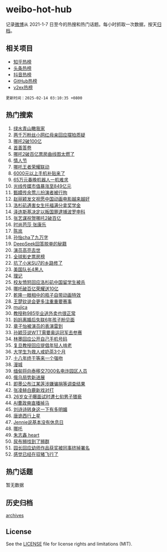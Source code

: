 # weibo-hot-hub

记录[微博](https://www.weibo.com)从 2021-1-7 日至今的热搜和热门话题。每小时抓取一次数据，按天[归档](archives)。

## 相关项目

- [知乎热榜](https://github.com/lonnyzhang423/zhihu-hot-hub)
- [头条热榜](https://github.com/lonnyzhang423/toutiao-hot-hub)
- [抖音热榜](https://github.com/lonnyzhang423/douyin-hot-hub)
- [GitHub热榜](https://github.com/lonnyzhang423/github-hot-hub)
- [v2ex热榜](https://github.com/lonnyzhang423/v2ex-hot-hub)


`更新时间：2025-02-14 03:10:35 +0800`

## 热门搜索

1. [绿水青山瞰我家](https://m.weibo.cn/search?containerid=100103type%3D1%26t%3D10%26q%3D%23%E7%BB%BF%E6%B0%B4%E9%9D%92%E5%B1%B1%E7%9E%B0%E6%88%91%E5%AE%B6%23&stream_entry_id=51&isnewpage=1&extparam=seat%3D1%26cate%3D10103%26q%3D%2523%25E7%25BB%25BF%25E6%25B0%25B4%25E9%259D%2592%25E5%25B1%25B1%25E7%259E%25B0%25E6%2588%2591%25E5%25AE%25B6%2523%26stream_entry_id%3D51%26filter_type%3Drealtimehot%26dgr%3D0%26c_type%3D51%26pos%3D0%26display_time%3D1739473834%26pre_seqid%3D17394738343880213562167)
1. [两千万粉丝小网红母亲回应摆拍质疑](https://m.weibo.cn/search?containerid=100103type%3D1%26t%3D10%26q%3D%23%E4%B8%A4%E5%8D%83%E4%B8%87%E7%B2%89%E4%B8%9D%E5%B0%8F%E7%BD%91%E7%BA%A2%E6%AF%8D%E4%BA%B2%E5%9B%9E%E5%BA%94%E6%91%86%E6%8B%8D%E8%B4%A8%E7%96%91%23&stream_entry_id=31&isnewpage=1&extparam=seat%3D1%26filter_type%3Drealtimehot%26band_rank%3D1%26c_type%3D31%26flag%3D2%26cate%3D5001%26q%3D%2523%25E4%25B8%25A4%25E5%258D%2583%25E4%25B8%2587%25E7%25B2%2589%25E4%25B8%259D%25E5%25B0%258F%25E7%25BD%2591%25E7%25BA%25A2%25E6%25AF%258D%25E4%25BA%25B2%25E5%259B%259E%25E5%25BA%2594%25E6%2591%2586%25E6%258B%258D%25E8%25B4%25A8%25E7%2596%2591%2523%26dgr%3D0%26stream_entry_id%3D31%26pos%3D0%26realpos%3D1%26lcate%3D5001%26display_time%3D1739473834%26pre_seqid%3D17394738343880213562167)
1. [哪吒2破100亿](https://m.weibo.cn/search?containerid=100103type%3D1%26t%3D10%26q%3D%23%E5%93%AA%E5%90%922%E7%A0%B4100%E4%BA%BF%23&stream_entry_id=31&isnewpage=1&extparam=seat%3D1%26filter_type%3Drealtimehot%26band_rank%3D2%26c_type%3D31%26flag%3D16%26cate%3D5001%26q%3D%2523%25E5%2593%25AA%25E5%2590%25922%25E7%25A0%25B4100%25E4%25BA%25BF%2523%26dgr%3D0%26stream_entry_id%3D31%26pos%3D1%26realpos%3D2%26lcate%3D5001%26display_time%3D1739473834%26pre_seqid%3D17394738343880213562167)
1. [首善答卷](https://m.weibo.cn/search?containerid=100103type%3D1%26t%3D10%26q%3D%23%E9%A6%96%E5%96%84%E7%AD%94%E5%8D%B7%23&stream_entry_id=31&isnewpage=1&extparam=seat%3D1%26filter_type%3Drealtimehot%26band_rank%3D3%26c_type%3D31%26flag%3D0%26cate%3D5001%26q%3D%2523%25E9%25A6%2596%25E5%2596%2584%25E7%25AD%2594%25E5%258D%25B7%2523%26dgr%3D0%26stream_entry_id%3D31%26pos%3D2%26realpos%3D3%26lcate%3D5001%26display_time%3D1739473834%26pre_seqid%3D17394738343880213562167)
1. [哪吒2破百亿票房曲线图太燃了](https://m.weibo.cn/search?containerid=100103type%3D1%26t%3D10%26q%3D%23%E5%93%AA%E5%90%922%E7%A0%B4%E7%99%BE%E4%BA%BF%E7%A5%A8%E6%88%BF%E6%9B%B2%E7%BA%BF%E5%9B%BE%E5%A4%AA%E7%87%83%E4%BA%86%23&stream_entry_id=31&isnewpage=1&extparam=seat%3D1%26filter_type%3Drealtimehot%26band_rank%3D4%26c_type%3D31%26flag%3D2%26cate%3D5001%26q%3D%2523%25E5%2593%25AA%25E5%2590%25922%25E7%25A0%25B4%25E7%2599%25BE%25E4%25BA%25BF%25E7%25A5%25A8%25E6%2588%25BF%25E6%259B%25B2%25E7%25BA%25BF%25E5%259B%25BE%25E5%25A4%25AA%25E7%2587%2583%25E4%25BA%2586%2523%26dgr%3D0%26stream_entry_id%3D31%26pos%3D3%26realpos%3D4%26lcate%3D5001%26display_time%3D1739473834%26pre_seqid%3D17394738343880213562167)
1. [情人节](https://m.weibo.cn/search?containerid=100103type%3D1%26t%3D10%26q%3D%23%E6%83%85%E4%BA%BA%E8%8A%82%23&stream_entry_id=31&isnewpage=1&extparam=seat%3D1%26filter_type%3Drealtimehot%26band_rank%3D5%26c_type%3D31%26flag%3D16%26cate%3D5001%26q%3D%2523%25E6%2583%2585%25E4%25BA%25BA%25E8%258A%2582%2523%26dgr%3D0%26stream_entry_id%3D31%26pos%3D4%26realpos%3D5%26lcate%3D5001%26display_time%3D1739473834%26pre_seqid%3D17394738343880213562167)
1. [哪吒王者荣耀联动](https://m.weibo.cn/search?containerid=100103type%3D1%26t%3D10%26q%3D%23%E5%93%AA%E5%90%92%E7%8E%8B%E8%80%85%E8%8D%A3%E8%80%80%E8%81%94%E5%8A%A8%23&stream_entry_id=31&isnewpage=1&extparam=seat%3D1%26filter_type%3Drealtimehot%26band_rank%3D6%26c_type%3D31%26flag%3D1%26cate%3D5001%26q%3D%2523%25E5%2593%25AA%25E5%2590%2592%25E7%258E%258B%25E8%2580%2585%25E8%258D%25A3%25E8%2580%2580%25E8%2581%2594%25E5%258A%25A8%2523%26dgr%3D0%26stream_entry_id%3D31%26pos%3D5%26realpos%3D6%26lcate%3D5001%26display_time%3D1739473834%26pre_seqid%3D17394738343880213562167)
1. [6000元以上手机补贴来了](https://m.weibo.cn/search?containerid=100103type%3D1%26t%3D10%26q%3D%236000%E5%85%83%E4%BB%A5%E4%B8%8A%E6%89%8B%E6%9C%BA%E8%A1%A5%E8%B4%B4%E6%9D%A5%E4%BA%86%23&stream_entry_id=31&isnewpage=1&extparam=seat%3D1%26filter_type%3Drealtimehot%26band_rank%3D7%26c_type%3D31%26adid%3D275981%26topic_ad%3D1%26cate%3D5001%26dgr%3D0%26is_ad_pos%3D1%26stream_entry_id%3D31%26pos%3D6%26q%3D%25236000%25E5%2585%2583%25E4%25BB%25A5%25E4%25B8%258A%25E6%2589%258B%25E6%259C%25BA%25E8%25A1%25A5%25E8%25B4%25B4%25E6%259D%25A5%25E4%25BA%2586%2523%26lcate%3D5001%26display_time%3D1739473834%26pre_seqid%3D17394738343880213562167)
1. [65万元春晚机器人一机难求](https://m.weibo.cn/search?containerid=100103type%3D1%26t%3D10%26q%3D%2365%E4%B8%87%E5%85%83%E6%98%A5%E6%99%9A%E6%9C%BA%E5%99%A8%E4%BA%BA%E4%B8%80%E6%9C%BA%E9%9A%BE%E6%B1%82%23&stream_entry_id=31&isnewpage=1&extparam=seat%3D1%26filter_type%3Drealtimehot%26band_rank%3D7%26c_type%3D31%26flag%3D1%26cate%3D5001%26q%3D%252365%25E4%25B8%2587%25E5%2585%2583%25E6%2598%25A5%25E6%2599%259A%25E6%259C%25BA%25E5%2599%25A8%25E4%25BA%25BA%25E4%25B8%2580%25E6%259C%25BA%25E9%259A%25BE%25E6%25B1%2582%2523%26dgr%3D0%26stream_entry_id%3D31%26pos%3D7%26realpos%3D7%26lcate%3D5001%26display_time%3D1739473834%26pre_seqid%3D17394738343880213562167)
1. [光线传媒市值暴涨至849亿元](https://m.weibo.cn/search?containerid=100103type%3D1%26t%3D10%26q%3D%23%E5%85%89%E7%BA%BF%E4%BC%A0%E5%AA%92%E5%B8%82%E5%80%BC%E6%9A%B4%E6%B6%A8%E8%87%B3849%E4%BA%BF%E5%85%83%23&stream_entry_id=31&isnewpage=1&extparam=seat%3D1%26filter_type%3Drealtimehot%26band_rank%3D8%26c_type%3D31%26flag%3D0%26cate%3D5001%26q%3D%2523%25E5%2585%2589%25E7%25BA%25BF%25E4%25BC%25A0%25E5%25AA%2592%25E5%25B8%2582%25E5%2580%25BC%25E6%259A%25B4%25E6%25B6%25A8%25E8%2587%25B3849%25E4%25BA%25BF%25E5%2585%2583%2523%26dgr%3D0%26stream_entry_id%3D31%26pos%3D8%26realpos%3D8%26lcate%3D5001%26display_time%3D1739473834%26pre_seqid%3D17394738343880213562167)
1. [甄嬛传余莺儿扮演者被行拘](https://m.weibo.cn/search?containerid=100103type%3D1%26t%3D10%26q%3D%23%E7%94%84%E5%AC%9B%E4%BC%A0%E4%BD%99%E8%8E%BA%E5%84%BF%E6%89%AE%E6%BC%94%E8%80%85%E8%A2%AB%E8%A1%8C%E6%8B%98%23&stream_entry_id=31&isnewpage=1&extparam=seat%3D1%26filter_type%3Drealtimehot%26band_rank%3D9%26c_type%3D31%26flag%3D0%26cate%3D5001%26q%3D%2523%25E7%2594%2584%25E5%25AC%259B%25E4%25BC%25A0%25E4%25BD%2599%25E8%258E%25BA%25E5%2584%25BF%25E6%2589%25AE%25E6%25BC%2594%25E8%2580%2585%25E8%25A2%25AB%25E8%25A1%258C%25E6%258B%2598%2523%26dgr%3D0%26stream_entry_id%3D31%26pos%3D9%26realpos%3D9%26lcate%3D5001%26display_time%3D1739473834%26pre_seqid%3D17394738343880213562167)
1. [赵丽颖发文祝愿中国动画电影越来越好](https://m.weibo.cn/search?containerid=100103type%3D1%26t%3D10%26q%3D%23%E8%B5%B5%E4%B8%BD%E9%A2%96%E5%8F%91%E6%96%87%E7%A5%9D%E6%84%BF%E4%B8%AD%E5%9B%BD%E5%8A%A8%E7%94%BB%E7%94%B5%E5%BD%B1%E8%B6%8A%E6%9D%A5%E8%B6%8A%E5%A5%BD%23&stream_entry_id=31&isnewpage=1&extparam=seat%3D1%26filter_type%3Drealtimehot%26band_rank%3D10%26c_type%3D31%26flag%3D0%26cate%3D5001%26q%3D%2523%25E8%25B5%25B5%25E4%25B8%25BD%25E9%25A2%2596%25E5%258F%2591%25E6%2596%2587%25E7%25A5%259D%25E6%2584%25BF%25E4%25B8%25AD%25E5%259B%25BD%25E5%258A%25A8%25E7%2594%25BB%25E7%2594%25B5%25E5%25BD%25B1%25E8%25B6%258A%25E6%259D%25A5%25E8%25B6%258A%25E5%25A5%25BD%2523%26dgr%3D0%26stream_entry_id%3D31%26pos%3D10%26realpos%3D10%26lcate%3D5001%26display_time%3D1739473834%26pre_seqid%3D17394738343880213562167)
1. [洛杉矶遇害女生托福满分拿奖学金](https://m.weibo.cn/search?containerid=100103type%3D1%26t%3D10%26q%3D%23%E6%B4%9B%E6%9D%89%E7%9F%B6%E9%81%87%E5%AE%B3%E5%A5%B3%E7%94%9F%E6%89%98%E7%A6%8F%E6%BB%A1%E5%88%86%E6%8B%BF%E5%A5%96%E5%AD%A6%E9%87%91%23&stream_entry_id=31&isnewpage=1&extparam=seat%3D1%26filter_type%3Drealtimehot%26band_rank%3D11%26c_type%3D31%26flag%3D0%26cate%3D5001%26q%3D%2523%25E6%25B4%259B%25E6%259D%2589%25E7%259F%25B6%25E9%2581%2587%25E5%25AE%25B3%25E5%25A5%25B3%25E7%2594%259F%25E6%2589%2598%25E7%25A6%258F%25E6%25BB%25A1%25E5%2588%2586%25E6%258B%25BF%25E5%25A5%2596%25E5%25AD%25A6%25E9%2587%2591%2523%26dgr%3D0%26stream_entry_id%3D31%26pos%3D11%26realpos%3D11%26lcate%3D5001%26display_time%3D1739473834%26pre_seqid%3D17394738343880213562167)
1. [泽连斯基决定以叛国罪逮捕波罗申科](https://m.weibo.cn/search?containerid=100103type%3D1%26t%3D10%26q%3D%23%E6%B3%BD%E8%BF%9E%E6%96%AF%E5%9F%BA%E5%86%B3%E5%AE%9A%E4%BB%A5%E5%8F%9B%E5%9B%BD%E7%BD%AA%E9%80%AE%E6%8D%95%E6%B3%A2%E7%BD%97%E7%94%B3%E7%A7%91%23&stream_entry_id=31&isnewpage=1&extparam=seat%3D1%26filter_type%3Drealtimehot%26band_rank%3D12%26c_type%3D31%26flag%3D0%26cate%3D5001%26q%3D%2523%25E6%25B3%25BD%25E8%25BF%259E%25E6%2596%25AF%25E5%259F%25BA%25E5%2586%25B3%25E5%25AE%259A%25E4%25BB%25A5%25E5%258F%259B%25E5%259B%25BD%25E7%25BD%25AA%25E9%2580%25AE%25E6%258D%2595%25E6%25B3%25A2%25E7%25BD%2597%25E7%2594%25B3%25E7%25A7%2591%2523%26dgr%3D0%26stream_entry_id%3D31%26pos%3D12%26realpos%3D12%26lcate%3D5001%26display_time%3D1739473834%26pre_seqid%3D17394738343880213562167)
1. [张艺谋祝贺哪吒2破百亿](https://m.weibo.cn/search?containerid=100103type%3D1%26t%3D10%26q%3D%23%E5%BC%A0%E8%89%BA%E8%B0%8B%E7%A5%9D%E8%B4%BA%E5%93%AA%E5%90%922%E7%A0%B4%E7%99%BE%E4%BA%BF%23&stream_entry_id=31&isnewpage=1&extparam=seat%3D1%26filter_type%3Drealtimehot%26band_rank%3D13%26c_type%3D31%26flag%3D0%26cate%3D5001%26q%3D%2523%25E5%25BC%25A0%25E8%2589%25BA%25E8%25B0%258B%25E7%25A5%259D%25E8%25B4%25BA%25E5%2593%25AA%25E5%2590%25922%25E7%25A0%25B4%25E7%2599%25BE%25E4%25BA%25BF%2523%26dgr%3D0%26stream_entry_id%3D31%26pos%3D13%26realpos%3D13%26lcate%3D5001%26display_time%3D1739473834%26pre_seqid%3D17394738343880213562167)
1. [时尚芭莎 张康乐](https://m.weibo.cn/search?containerid=100103type%3D1%26t%3D10%26q%3D%E6%97%B6%E5%B0%9A%E8%8A%AD%E8%8E%8E+%E5%BC%A0%E5%BA%B7%E4%B9%90&stream_entry_id=31&isnewpage=1&extparam=seat%3D1%26filter_type%3Drealtimehot%26band_rank%3D14%26c_type%3D31%26flag%3D0%26cate%3D5001%26q%3D%25E6%2597%25B6%25E5%25B0%259A%25E8%258A%25AD%25E8%258E%258E%2520%25E5%25BC%25A0%25E5%25BA%25B7%25E4%25B9%2590%26dgr%3D0%26stream_entry_id%3D31%26pos%3D14%26realpos%3D14%26lcate%3D5001%26display_time%3D1739473834%26pre_seqid%3D17394738343880213562167)
1. [陈岚](https://m.weibo.cn/search?containerid=100103type%3D1%26t%3D10%26q%3D%E9%99%88%E5%B2%9A&stream_entry_id=31&isnewpage=1&extparam=seat%3D1%26filter_type%3Drealtimehot%26band_rank%3D15%26c_type%3D31%26flag%3D0%26cate%3D5001%26q%3D%25E9%2599%2588%25E5%25B2%259A%26dgr%3D0%26stream_entry_id%3D31%26pos%3D15%26realpos%3D15%26lcate%3D5001%26display_time%3D1739473834%26pre_seqid%3D17394738343880213562167)
1. [孙怡cha了九万字](https://m.weibo.cn/search?containerid=100103type%3D1%26t%3D10%26q%3D%E5%AD%99%E6%80%A1cha%E4%BA%86%E4%B9%9D%E4%B8%87%E5%AD%97&stream_entry_id=31&isnewpage=1&extparam=seat%3D1%26filter_type%3Drealtimehot%26band_rank%3D16%26c_type%3D31%26flag%3D2%26cate%3D5001%26q%3D%25E5%25AD%2599%25E6%2580%25A1cha%25E4%25BA%2586%25E4%25B9%259D%25E4%25B8%2587%25E5%25AD%2597%26dgr%3D0%26stream_entry_id%3D31%26pos%3D16%26realpos%3D16%26lcate%3D5001%26display_time%3D1739473834%26pre_seqid%3D17394738343880213562167)
1. [DeepSeek回答脱单的秘籍](https://m.weibo.cn/search?containerid=100103type%3D1%26t%3D10%26q%3D%23DeepSeek%E5%9B%9E%E7%AD%94%E8%84%B1%E5%8D%95%E7%9A%84%E7%A7%98%E7%B1%8D%23&stream_entry_id=31&isnewpage=1&extparam=seat%3D1%26filter_type%3Drealtimehot%26band_rank%3D17%26c_type%3D31%26flag%3D0%26cate%3D5001%26q%3D%2523DeepSeek%25E5%259B%259E%25E7%25AD%2594%25E8%2584%25B1%25E5%258D%2595%25E7%259A%2584%25E7%25A7%2598%25E7%25B1%258D%2523%26dgr%3D0%26stream_entry_id%3D31%26pos%3D17%26realpos%3D17%26lcate%3D5001%26display_time%3D1739473834%26pre_seqid%3D17394738343880213562167)
1. [演员高亮去世](https://m.weibo.cn/search?containerid=100103type%3D1%26t%3D10%26q%3D%23%E6%BC%94%E5%91%98%E9%AB%98%E4%BA%AE%E5%8E%BB%E4%B8%96%23&stream_entry_id=31&isnewpage=1&extparam=seat%3D1%26filter_type%3Drealtimehot%26band_rank%3D18%26c_type%3D31%26flag%3D0%26cate%3D5001%26q%3D%2523%25E6%25BC%2594%25E5%2591%2598%25E9%25AB%2598%25E4%25BA%25AE%25E5%258E%25BB%25E4%25B8%2596%2523%26dgr%3D0%26stream_entry_id%3D31%26pos%3D18%26realpos%3D18%26lcate%3D5001%26display_time%3D1739473834%26pre_seqid%3D17394738343880213562167)
1. [全球影史票房榜](https://m.weibo.cn/search?containerid=100103type%3D1%26t%3D10%26q%3D%E5%85%A8%E7%90%83%E5%BD%B1%E5%8F%B2%E7%A5%A8%E6%88%BF%E6%A6%9C&stream_entry_id=31&isnewpage=1&extparam=seat%3D1%26filter_type%3Drealtimehot%26band_rank%3D19%26c_type%3D31%26flag%3D0%26cate%3D5001%26q%3D%25E5%2585%25A8%25E7%2590%2583%25E5%25BD%25B1%25E5%258F%25B2%25E7%25A5%25A8%25E6%2588%25BF%25E6%25A6%259C%26dgr%3D0%26stream_entry_id%3D31%26pos%3D19%26realpos%3D19%26lcate%3D5001%26display_time%3D1739473834%26pre_seqid%3D17394738343880213562167)
1. [坑了小米SU7的乡路修了](https://m.weibo.cn/search?containerid=100103type%3D1%26t%3D10%26q%3D%23%E5%9D%91%E4%BA%86%E5%B0%8F%E7%B1%B3SU7%E7%9A%84%E4%B9%A1%E8%B7%AF%E4%BF%AE%E4%BA%86%23&stream_entry_id=31&isnewpage=1&extparam=seat%3D1%26filter_type%3Drealtimehot%26band_rank%3D20%26c_type%3D31%26flag%3D0%26cate%3D5001%26q%3D%2523%25E5%259D%2591%25E4%25BA%2586%25E5%25B0%258F%25E7%25B1%25B3SU7%25E7%259A%2584%25E4%25B9%25A1%25E8%25B7%25AF%25E4%25BF%25AE%25E4%25BA%2586%2523%26dgr%3D0%26stream_entry_id%3D31%26pos%3D20%26realpos%3D20%26lcate%3D5001%26display_time%3D1739473834%26pre_seqid%3D17394738343880213562167)
1. [美国队长4黑人](https://m.weibo.cn/search?containerid=100103type%3D1%26t%3D10%26q%3D%E7%BE%8E%E5%9B%BD%E9%98%9F%E9%95%BF4%E9%BB%91%E4%BA%BA&stream_entry_id=31&isnewpage=1&extparam=seat%3D1%26filter_type%3Drealtimehot%26band_rank%3D21%26c_type%3D31%26flag%3D0%26cate%3D5001%26q%3D%25E7%25BE%258E%25E5%259B%25BD%25E9%2598%259F%25E9%2595%25BF4%25E9%25BB%2591%25E4%25BA%25BA%26dgr%3D0%26stream_entry_id%3D31%26pos%3D21%26realpos%3D21%26lcate%3D5001%26display_time%3D1739473834%26pre_seqid%3D17394738343880213562167)
1. [理记](https://m.weibo.cn/search?containerid=100103type%3D1%26t%3D10%26q%3D%E7%90%86%E8%AE%B0&stream_entry_id=31&isnewpage=1&extparam=seat%3D1%26filter_type%3Drealtimehot%26band_rank%3D22%26c_type%3D31%26flag%3D0%26cate%3D5001%26q%3D%25E7%2590%2586%25E8%25AE%25B0%26dgr%3D0%26stream_entry_id%3D31%26pos%3D22%26realpos%3D22%26lcate%3D5001%26display_time%3D1739473834%26pre_seqid%3D17394738343880213562167)
1. [校友愤怒回应洛杉矶中国留学生被杀](https://m.weibo.cn/search?containerid=100103type%3D1%26t%3D10%26q%3D%23%E6%A0%A1%E5%8F%8B%E6%84%A4%E6%80%92%E5%9B%9E%E5%BA%94%E6%B4%9B%E6%9D%89%E7%9F%B6%E4%B8%AD%E5%9B%BD%E7%95%99%E5%AD%A6%E7%94%9F%E8%A2%AB%E6%9D%80%23&stream_entry_id=31&isnewpage=1&extparam=seat%3D1%26filter_type%3Drealtimehot%26band_rank%3D23%26c_type%3D31%26flag%3D0%26cate%3D5001%26q%3D%2523%25E6%25A0%25A1%25E5%258F%258B%25E6%2584%25A4%25E6%2580%2592%25E5%259B%259E%25E5%25BA%2594%25E6%25B4%259B%25E6%259D%2589%25E7%259F%25B6%25E4%25B8%25AD%25E5%259B%25BD%25E7%2595%2599%25E5%25AD%25A6%25E7%2594%259F%25E8%25A2%25AB%25E6%259D%2580%2523%26dgr%3D0%26stream_entry_id%3D31%26pos%3D23%26realpos%3D23%26lcate%3D5001%26display_time%3D1739473834%26pre_seqid%3D17394738343880213562167)
1. [哪吒破百亿荣耀送10亿](https://m.weibo.cn/search?containerid=100103type%3D1%26t%3D10%26q%3D%23%E5%93%AA%E5%90%92%E7%A0%B4%E7%99%BE%E4%BA%BF%E8%8D%A3%E8%80%80%E9%80%8110%E4%BA%BF%23&stream_entry_id=31&isnewpage=1&extparam=seat%3D1%26filter_type%3Drealtimehot%26band_rank%3D24%26c_type%3D31%26flag%3D0%26cate%3D5001%26q%3D%2523%25E5%2593%25AA%25E5%2590%2592%25E7%25A0%25B4%25E7%2599%25BE%25E4%25BA%25BF%25E8%258D%25A3%25E8%2580%2580%25E9%2580%258110%25E4%25BA%25BF%2523%26dgr%3D0%26stream_entry_id%3D31%26pos%3D24%26realpos%3D24%26lcate%3D5001%26display_time%3D1739473834%26pre_seqid%3D17394738343880213562167)
1. [乾隆一眼相中的瓶子自带动画特效](https://m.weibo.cn/search?containerid=100103type%3D1%26t%3D10%26q%3D%23%E4%B9%BE%E9%9A%86%E4%B8%80%E7%9C%BC%E7%9B%B8%E4%B8%AD%E7%9A%84%E7%93%B6%E5%AD%90%E8%87%AA%E5%B8%A6%E5%8A%A8%E7%94%BB%E7%89%B9%E6%95%88%23&stream_entry_id=31&isnewpage=1&extparam=seat%3D1%26filter_type%3Drealtimehot%26band_rank%3D25%26c_type%3D31%26flag%3D0%26cate%3D5001%26q%3D%2523%25E4%25B9%25BE%25E9%259A%2586%25E4%25B8%2580%25E7%259C%25BC%25E7%259B%25B8%25E4%25B8%25AD%25E7%259A%2584%25E7%2593%25B6%25E5%25AD%2590%25E8%2587%25AA%25E5%25B8%25A6%25E5%258A%25A8%25E7%2594%25BB%25E7%2589%25B9%25E6%2595%2588%2523%26dgr%3D0%26stream_entry_id%3D31%26pos%3D25%26realpos%3D25%26lcate%3D5001%26display_time%3D1739473834%26pre_seqid%3D17394738343880213562167)
1. [王楚钦说会更多注重重要赛事](https://m.weibo.cn/search?containerid=100103type%3D1%26t%3D10%26q%3D%23%E7%8E%8B%E6%A5%9A%E9%92%A6%E8%AF%B4%E4%BC%9A%E6%9B%B4%E5%A4%9A%E6%B3%A8%E9%87%8D%E9%87%8D%E8%A6%81%E8%B5%9B%E4%BA%8B%23&stream_entry_id=31&isnewpage=1&extparam=seat%3D1%26filter_type%3Drealtimehot%26band_rank%3D26%26c_type%3D31%26flag%3D1%26cate%3D5001%26q%3D%2523%25E7%258E%258B%25E6%25A5%259A%25E9%2592%25A6%25E8%25AF%25B4%25E4%25BC%259A%25E6%259B%25B4%25E5%25A4%259A%25E6%25B3%25A8%25E9%2587%258D%25E9%2587%258D%25E8%25A6%2581%25E8%25B5%259B%25E4%25BA%258B%2523%26dgr%3D0%26stream_entry_id%3D31%26pos%3D26%26realpos%3D26%26lcate%3D5001%26display_time%3D1739473834%26pre_seqid%3D17394738343880213562167)
1. [mujica](https://m.weibo.cn/search?containerid=100103type%3D1%26t%3D10%26q%3Dmujica&stream_entry_id=31&isnewpage=1&extparam=seat%3D1%26filter_type%3Drealtimehot%26band_rank%3D27%26c_type%3D31%26flag%3D0%26cate%3D5001%26q%3Dmujica%26dgr%3D0%26stream_entry_id%3D31%26pos%3D27%26realpos%3D27%26lcate%3D5001%26display_time%3D1739473834%26pre_seqid%3D17394738343880213562167)
1. [教授称985毕业送外卖也很正常](https://m.weibo.cn/search?containerid=100103type%3D1%26t%3D10%26q%3D%23%E6%95%99%E6%8E%88%E7%A7%B0985%E6%AF%95%E4%B8%9A%E9%80%81%E5%A4%96%E5%8D%96%E4%B9%9F%E5%BE%88%E6%AD%A3%E5%B8%B8%23&stream_entry_id=31&isnewpage=1&extparam=seat%3D1%26filter_type%3Drealtimehot%26band_rank%3D28%26c_type%3D31%26flag%3D0%26cate%3D5001%26q%3D%2523%25E6%2595%2599%25E6%258E%2588%25E7%25A7%25B0985%25E6%25AF%2595%25E4%25B8%259A%25E9%2580%2581%25E5%25A4%2596%25E5%258D%2596%25E4%25B9%259F%25E5%25BE%2588%25E6%25AD%25A3%25E5%25B8%25B8%2523%26dgr%3D0%26stream_entry_id%3D31%26pos%3D28%26realpos%3D28%26lcate%3D5001%26display_time%3D1739473834%26pre_seqid%3D17394738343880213562167)
1. [妈妈离婚后失联6年孩子盼见面](https://m.weibo.cn/search?containerid=100103type%3D1%26t%3D10%26q%3D%23%E5%A6%88%E5%A6%88%E7%A6%BB%E5%A9%9A%E5%90%8E%E5%A4%B1%E8%81%946%E5%B9%B4%E5%AD%A9%E5%AD%90%E7%9B%BC%E8%A7%81%E9%9D%A2%23&stream_entry_id=31&isnewpage=1&extparam=seat%3D1%26filter_type%3Drealtimehot%26band_rank%3D29%26c_type%3D31%26flag%3D0%26cate%3D5001%26q%3D%2523%25E5%25A6%2588%25E5%25A6%2588%25E7%25A6%25BB%25E5%25A9%259A%25E5%2590%258E%25E5%25A4%25B1%25E8%2581%25946%25E5%25B9%25B4%25E5%25AD%25A9%25E5%25AD%2590%25E7%259B%25BC%25E8%25A7%2581%25E9%259D%25A2%2523%26dgr%3D0%26stream_entry_id%3D31%26pos%3D29%26realpos%3D29%26lcate%3D5001%26display_time%3D1739473834%26pre_seqid%3D17394738343880213562167)
1. [章子怡被演员的表演雷到](https://m.weibo.cn/search?containerid=100103type%3D1%26t%3D10%26q%3D%E7%AB%A0%E5%AD%90%E6%80%A1%E8%A2%AB%E6%BC%94%E5%91%98%E7%9A%84%E8%A1%A8%E6%BC%94%E9%9B%B7%E5%88%B0&stream_entry_id=31&isnewpage=1&extparam=seat%3D1%26filter_type%3Drealtimehot%26band_rank%3D30%26c_type%3D31%26flag%3D0%26cate%3D5001%26q%3D%25E7%25AB%25A0%25E5%25AD%2590%25E6%2580%25A1%25E8%25A2%25AB%25E6%25BC%2594%25E5%2591%2598%25E7%259A%2584%25E8%25A1%25A8%25E6%25BC%2594%25E9%259B%25B7%25E5%2588%25B0%26dgr%3D0%26stream_entry_id%3D31%26pos%3D30%26realpos%3D30%26lcate%3D5001%26display_time%3D1739473834%26pre_seqid%3D17394738343880213562167)
1. [孙颖莎说WTT需要奥运冠军去参赛](https://m.weibo.cn/search?containerid=100103type%3D1%26t%3D10%26q%3D%23%E5%AD%99%E9%A2%96%E8%8E%8E%E8%AF%B4WTT%E9%9C%80%E8%A6%81%E5%A5%A5%E8%BF%90%E5%86%A0%E5%86%9B%E5%8E%BB%E5%8F%82%E8%B5%9B%23&stream_entry_id=31&isnewpage=1&extparam=seat%3D1%26filter_type%3Drealtimehot%26band_rank%3D31%26c_type%3D31%26flag%3D0%26cate%3D5001%26q%3D%2523%25E5%25AD%2599%25E9%25A2%2596%25E8%258E%258E%25E8%25AF%25B4WTT%25E9%259C%2580%25E8%25A6%2581%25E5%25A5%25A5%25E8%25BF%2590%25E5%2586%25A0%25E5%2586%259B%25E5%258E%25BB%25E5%258F%2582%25E8%25B5%259B%2523%26dgr%3D0%26stream_entry_id%3D31%26pos%3D31%26realpos%3D31%26lcate%3D5001%26display_time%3D1739473834%26pre_seqid%3D17394738343880213562167)
1. [林墨回应公开自己手机号码](https://m.weibo.cn/search?containerid=100103type%3D1%26t%3D10%26q%3D%23%E6%9E%97%E5%A2%A8%E5%9B%9E%E5%BA%94%E5%85%AC%E5%BC%80%E8%87%AA%E5%B7%B1%E6%89%8B%E6%9C%BA%E5%8F%B7%E7%A0%81%23&stream_entry_id=31&isnewpage=1&extparam=seat%3D1%26filter_type%3Drealtimehot%26band_rank%3D32%26c_type%3D31%26flag%3D0%26cate%3D5001%26q%3D%2523%25E6%259E%2597%25E5%25A2%25A8%25E5%259B%259E%25E5%25BA%2594%25E5%2585%25AC%25E5%25BC%2580%25E8%2587%25AA%25E5%25B7%25B1%25E6%2589%258B%25E6%259C%25BA%25E5%258F%25B7%25E7%25A0%2581%2523%26dgr%3D0%26stream_entry_id%3D31%26pos%3D32%26realpos%3D32%26lcate%3D5001%26display_time%3D1739473834%26pre_seqid%3D17394738343880213562167)
1. [复旦教授回应提倡年轻人啃老](https://m.weibo.cn/search?containerid=100103type%3D1%26t%3D10%26q%3D%23%E5%A4%8D%E6%97%A6%E6%95%99%E6%8E%88%E5%9B%9E%E5%BA%94%E6%8F%90%E5%80%A1%E5%B9%B4%E8%BD%BB%E4%BA%BA%E5%95%83%E8%80%81%23&stream_entry_id=31&isnewpage=1&extparam=seat%3D1%26filter_type%3Drealtimehot%26band_rank%3D33%26c_type%3D31%26flag%3D1%26cate%3D5001%26q%3D%2523%25E5%25A4%258D%25E6%2597%25A6%25E6%2595%2599%25E6%258E%2588%25E5%259B%259E%25E5%25BA%2594%25E6%258F%2590%25E5%2580%25A1%25E5%25B9%25B4%25E8%25BD%25BB%25E4%25BA%25BA%25E5%2595%2583%25E8%2580%2581%2523%26dgr%3D0%26stream_entry_id%3D31%26pos%3D33%26realpos%3D33%26lcate%3D5001%26display_time%3D1739473834%26pre_seqid%3D17394738343880213562167)
1. [大学生为救人戒奶茶3个月](https://m.weibo.cn/search?containerid=100103type%3D1%26t%3D10%26q%3D%23%E5%A4%A7%E5%AD%A6%E7%94%9F%E4%B8%BA%E6%95%91%E4%BA%BA%E6%88%92%E5%A5%B6%E8%8C%B63%E4%B8%AA%E6%9C%88%23&stream_entry_id=31&isnewpage=1&extparam=seat%3D1%26filter_type%3Drealtimehot%26band_rank%3D34%26c_type%3D31%26flag%3D32768%26cate%3D5001%26q%3D%2523%25E5%25A4%25A7%25E5%25AD%25A6%25E7%2594%259F%25E4%25B8%25BA%25E6%2595%2591%25E4%25BA%25BA%25E6%2588%2592%25E5%25A5%25B6%25E8%258C%25B63%25E4%25B8%25AA%25E6%259C%2588%2523%26dgr%3D0%26stream_entry_id%3D31%26pos%3D34%26realpos%3D34%26lcate%3D5001%26display_time%3D1739473834%26pre_seqid%3D17394738343880213562167)
1. [十八年终于等来一个强吻](https://m.weibo.cn/search?containerid=100103type%3D1%26t%3D10%26q%3D%E5%8D%81%E5%85%AB%E5%B9%B4%E7%BB%88%E4%BA%8E%E7%AD%89%E6%9D%A5%E4%B8%80%E4%B8%AA%E5%BC%BA%E5%90%BB&stream_entry_id=31&isnewpage=1&extparam=seat%3D1%26filter_type%3Drealtimehot%26band_rank%3D35%26c_type%3D31%26flag%3D0%26cate%3D5001%26q%3D%25E5%258D%2581%25E5%2585%25AB%25E5%25B9%25B4%25E7%25BB%2588%25E4%25BA%258E%25E7%25AD%2589%25E6%259D%25A5%25E4%25B8%2580%25E4%25B8%25AA%25E5%25BC%25BA%25E5%2590%25BB%26dgr%3D0%26stream_entry_id%3D31%26pos%3D35%26realpos%3D35%26lcate%3D5001%26display_time%3D1739473834%26pre_seqid%3D17394738343880213562167)
1. [漫城](https://m.weibo.cn/search?containerid=100103type%3D1%26t%3D10%26q%3D%E6%BC%AB%E5%9F%8E&stream_entry_id=31&isnewpage=1&extparam=seat%3D1%26filter_type%3Drealtimehot%26band_rank%3D36%26c_type%3D31%26flag%3D0%26cate%3D5001%26q%3D%25E6%25BC%25AB%25E5%259F%258E%26dgr%3D0%26stream_entry_id%3D31%26pos%3D36%26realpos%3D36%26lcate%3D5001%26display_time%3D1739473834%26pre_seqid%3D17394738343880213562167)
1. [缅甸将向泰移交7000名电诈园区人员](https://m.weibo.cn/search?containerid=100103type%3D1%26t%3D10%26q%3D%23%E7%BC%85%E7%94%B8%E5%B0%86%E5%90%91%E6%B3%B0%E7%A7%BB%E4%BA%A47000%E5%90%8D%E7%94%B5%E8%AF%88%E5%9B%AD%E5%8C%BA%E4%BA%BA%E5%91%98%23&stream_entry_id=31&isnewpage=1&extparam=seat%3D1%26filter_type%3Drealtimehot%26band_rank%3D37%26c_type%3D31%26flag%3D0%26cate%3D5001%26q%3D%2523%25E7%25BC%2585%25E7%2594%25B8%25E5%25B0%2586%25E5%2590%2591%25E6%25B3%25B0%25E7%25A7%25BB%25E4%25BA%25A47000%25E5%2590%258D%25E7%2594%25B5%25E8%25AF%2588%25E5%259B%25AD%25E5%258C%25BA%25E4%25BA%25BA%25E5%2591%2598%2523%26dgr%3D0%26stream_entry_id%3D31%26pos%3D37%26realpos%3D37%26lcate%3D5001%26display_time%3D1739473834%26pre_seqid%3D17394738343880213562167)
1. [俄乌局势新进展](https://m.weibo.cn/search?containerid=100103type%3D1%26t%3D10%26q%3D%23%E4%BF%84%E4%B9%8C%E5%B1%80%E5%8A%BF%E6%96%B0%E8%BF%9B%E5%B1%95%23&stream_entry_id=31&isnewpage=1&extparam=seat%3D1%26filter_type%3Drealtimehot%26band_rank%3D38%26c_type%3D31%26flag%3D0%26cate%3D5001%26q%3D%2523%25E4%25BF%2584%25E4%25B9%258C%25E5%25B1%2580%25E5%258A%25BF%25E6%2596%25B0%25E8%25BF%259B%25E5%25B1%2595%2523%26dgr%3D0%26stream_entry_id%3D31%26pos%3D38%26realpos%3D38%26lcate%3D5001%26display_time%3D1739473834%26pre_seqid%3D17394738343880213562167)
1. [即墨公布江某莲涉嫌骗捐等调查结果](https://m.weibo.cn/search?containerid=100103type%3D1%26t%3D10%26q%3D%23%E5%8D%B3%E5%A2%A8%E5%85%AC%E5%B8%83%E6%B1%9F%E6%9F%90%E8%8E%B2%E6%B6%89%E5%AB%8C%E9%AA%97%E6%8D%90%E7%AD%89%E8%B0%83%E6%9F%A5%E7%BB%93%E6%9E%9C%23&stream_entry_id=31&isnewpage=1&extparam=seat%3D1%26filter_type%3Drealtimehot%26band_rank%3D39%26c_type%3D31%26flag%3D0%26cate%3D5001%26q%3D%2523%25E5%258D%25B3%25E5%25A2%25A8%25E5%2585%25AC%25E5%25B8%2583%25E6%25B1%259F%25E6%259F%2590%25E8%258E%25B2%25E6%25B6%2589%25E5%25AB%258C%25E9%25AA%2597%25E6%258D%2590%25E7%25AD%2589%25E8%25B0%2583%25E6%259F%25A5%25E7%25BB%2593%25E6%259E%259C%2523%26dgr%3D0%26stream_entry_id%3D31%26pos%3D39%26realpos%3D39%26lcate%3D5001%26display_time%3D1739473834%26pre_seqid%3D17394738343880213562167)
1. [张凌赫白鹿新戏对打](https://m.weibo.cn/search?containerid=100103type%3D1%26t%3D10%26q%3D%23%E5%BC%A0%E5%87%8C%E8%B5%AB%E7%99%BD%E9%B9%BF%E6%96%B0%E6%88%8F%E5%AF%B9%E6%89%93%23&stream_entry_id=31&isnewpage=1&extparam=seat%3D1%26filter_type%3Drealtimehot%26band_rank%3D40%26c_type%3D31%26flag%3D0%26cate%3D5001%26q%3D%2523%25E5%25BC%25A0%25E5%2587%258C%25E8%25B5%25AB%25E7%2599%25BD%25E9%25B9%25BF%25E6%2596%25B0%25E6%2588%258F%25E5%25AF%25B9%25E6%2589%2593%2523%26dgr%3D0%26stream_entry_id%3D31%26pos%3D40%26realpos%3D40%26lcate%3D5001%26display_time%3D1739473834%26pre_seqid%3D17394738343880213562167)
1. [26岁女子曝面试时遭七旬男子猥亵](https://m.weibo.cn/search?containerid=100103type%3D1%26t%3D10%26q%3D%2326%E5%B2%81%E5%A5%B3%E5%AD%90%E6%9B%9D%E9%9D%A2%E8%AF%95%E6%97%B6%E9%81%AD%E4%B8%83%E6%97%AC%E7%94%B7%E5%AD%90%E7%8C%A5%E4%BA%B5%23&stream_entry_id=31&isnewpage=1&extparam=seat%3D1%26filter_type%3Drealtimehot%26band_rank%3D41%26c_type%3D31%26flag%3D0%26cate%3D5001%26q%3D%252326%25E5%25B2%2581%25E5%25A5%25B3%25E5%25AD%2590%25E6%259B%259D%25E9%259D%25A2%25E8%25AF%2595%25E6%2597%25B6%25E9%2581%25AD%25E4%25B8%2583%25E6%2597%25AC%25E7%2594%25B7%25E5%25AD%2590%25E7%258C%25A5%25E4%25BA%25B5%2523%26dgr%3D0%26stream_entry_id%3D31%26pos%3D41%26realpos%3D41%26lcate%3D5001%26display_time%3D1739473834%26pre_seqid%3D17394738343880213562167)
1. [AI曹政奭直播掉马](https://m.weibo.cn/search?containerid=100103type%3D1%26t%3D10%26q%3D%23AI%E6%9B%B9%E6%94%BF%E5%A5%AD%E7%9B%B4%E6%92%AD%E6%8E%89%E9%A9%AC%23&stream_entry_id=31&isnewpage=1&extparam=seat%3D1%26filter_type%3Drealtimehot%26band_rank%3D42%26c_type%3D31%26flag%3D0%26cate%3D5001%26q%3D%2523AI%25E6%259B%25B9%25E6%2594%25BF%25E5%25A5%25AD%25E7%259B%25B4%25E6%2592%25AD%25E6%258E%2589%25E9%25A9%25AC%2523%26dgr%3D0%26stream_entry_id%3D31%26pos%3D42%26realpos%3D42%26lcate%3D5001%26display_time%3D1739473834%26pre_seqid%3D17394738343880213562167)
1. [刘诗诗转身这一下有多明媚](https://m.weibo.cn/search?containerid=100103type%3D1%26t%3D10%26q%3D%23%E5%88%98%E8%AF%97%E8%AF%97%E8%BD%AC%E8%BA%AB%E8%BF%99%E4%B8%80%E4%B8%8B%E6%9C%89%E5%A4%9A%E6%98%8E%E5%AA%9A%23&stream_entry_id=31&isnewpage=1&extparam=seat%3D1%26filter_type%3Drealtimehot%26band_rank%3D43%26c_type%3D31%26flag%3D0%26cate%3D5001%26q%3D%2523%25E5%2588%2598%25E8%25AF%2597%25E8%25AF%2597%25E8%25BD%25AC%25E8%25BA%25AB%25E8%25BF%2599%25E4%25B8%2580%25E4%25B8%258B%25E6%259C%2589%25E5%25A4%259A%25E6%2598%258E%25E5%25AA%259A%2523%26dgr%3D0%26stream_entry_id%3D31%26pos%3D43%26realpos%3D43%26lcate%3D5001%26display_time%3D1739473834%26pre_seqid%3D17394738343880213562167)
1. [唐诡西行上星](https://m.weibo.cn/search?containerid=100103type%3D1%26t%3D10%26q%3D%23%E5%94%90%E8%AF%A1%E8%A5%BF%E8%A1%8C%E4%B8%8A%E6%98%9F%23&stream_entry_id=31&isnewpage=1&extparam=seat%3D1%26filter_type%3Drealtimehot%26band_rank%3D44%26c_type%3D31%26flag%3D0%26cate%3D5001%26q%3D%2523%25E5%2594%2590%25E8%25AF%25A1%25E8%25A5%25BF%25E8%25A1%258C%25E4%25B8%258A%25E6%2598%259F%2523%26dgr%3D0%26stream_entry_id%3D31%26pos%3D44%26realpos%3D44%26lcate%3D5001%26display_time%3D1739473834%26pre_seqid%3D17394738343880213562167)
1. [Jennie说基本没有休息日](https://m.weibo.cn/search?containerid=100103type%3D1%26t%3D10%26q%3D%23Jennie%E8%AF%B4%E5%9F%BA%E6%9C%AC%E6%B2%A1%E6%9C%89%E4%BC%91%E6%81%AF%E6%97%A5%23&stream_entry_id=31&isnewpage=1&extparam=seat%3D1%26filter_type%3Drealtimehot%26band_rank%3D45%26c_type%3D31%26flag%3D0%26cate%3D5001%26q%3D%2523Jennie%25E8%25AF%25B4%25E5%259F%25BA%25E6%259C%25AC%25E6%25B2%25A1%25E6%259C%2589%25E4%25BC%2591%25E6%2581%25AF%25E6%2597%25A5%2523%26dgr%3D0%26stream_entry_id%3D31%26pos%3D45%26realpos%3D45%26lcate%3D5001%26display_time%3D1739473834%26pre_seqid%3D17394738343880213562167)
1. [哪吒](https://m.weibo.cn/search?containerid=100103type%3D1%26t%3D10%26q%3D%E5%93%AA%E5%90%92&stream_entry_id=31&isnewpage=1&extparam=seat%3D1%26filter_type%3Drealtimehot%26band_rank%3D46%26c_type%3D31%26flag%3D0%26cate%3D5001%26q%3D%25E5%2593%25AA%25E5%2590%2592%26dgr%3D0%26stream_entry_id%3D31%26pos%3D46%26realpos%3D46%26lcate%3D5001%26display_time%3D1739473834%26pre_seqid%3D17394738343880213562167)
1. [朱志鑫 heart](https://m.weibo.cn/search?containerid=100103type%3D1%26t%3D10%26q%3D%E6%9C%B1%E5%BF%97%E9%91%AB+heart&stream_entry_id=31&isnewpage=1&extparam=seat%3D1%26filter_type%3Drealtimehot%26band_rank%3D47%26c_type%3D31%26flag%3D0%26cate%3D5001%26q%3D%25E6%259C%25B1%25E5%25BF%2597%25E9%2591%25AB%2520heart%26dgr%3D0%26stream_entry_id%3D31%26pos%3D47%26realpos%3D47%26lcate%3D5001%26display_time%3D1739473834%26pre_seqid%3D17394738343880213562167)
1. [尿布狮找到了狮群](https://m.weibo.cn/search?containerid=100103type%3D1%26t%3D10%26q%3D%23%E5%B0%BF%E5%B8%83%E7%8B%AE%E6%89%BE%E5%88%B0%E4%BA%86%E7%8B%AE%E7%BE%A4%23&stream_entry_id=31&isnewpage=1&extparam=seat%3D1%26filter_type%3Drealtimehot%26band_rank%3D48%26c_type%3D31%26flag%3D0%26cate%3D5001%26q%3D%2523%25E5%25B0%25BF%25E5%25B8%2583%25E7%258B%25AE%25E6%2589%25BE%25E5%2588%25B0%25E4%25BA%2586%25E7%258B%25AE%25E7%25BE%25A4%2523%26dgr%3D0%26stream_entry_id%3D31%26pos%3D48%26realpos%3D48%26lcate%3D5001%26display_time%3D1739473834%26pre_seqid%3D17394738343880213562167)
1. [园长回应幼师作品获奖被同事挤掉署名](https://m.weibo.cn/search?containerid=100103type%3D1%26t%3D10%26q%3D%23%E5%9B%AD%E9%95%BF%E5%9B%9E%E5%BA%94%E5%B9%BC%E5%B8%88%E4%BD%9C%E5%93%81%E8%8E%B7%E5%A5%96%E8%A2%AB%E5%90%8C%E4%BA%8B%E6%8C%A4%E6%8E%89%E7%BD%B2%E5%90%8D%23&stream_entry_id=31&isnewpage=1&extparam=seat%3D1%26filter_type%3Drealtimehot%26band_rank%3D49%26c_type%3D31%26flag%3D0%26cate%3D5001%26q%3D%2523%25E5%259B%25AD%25E9%2595%25BF%25E5%259B%259E%25E5%25BA%2594%25E5%25B9%25BC%25E5%25B8%2588%25E4%25BD%259C%25E5%2593%2581%25E8%258E%25B7%25E5%25A5%2596%25E8%25A2%25AB%25E5%2590%258C%25E4%25BA%258B%25E6%258C%25A4%25E6%258E%2589%25E7%25BD%25B2%25E5%2590%258D%2523%26dgr%3D0%26stream_entry_id%3D31%26pos%3D49%26realpos%3D49%26lcate%3D5001%26display_time%3D1739473834%26pre_seqid%3D17394738343880213562167)
1. [感觉已经在驭猪飞行了](https://m.weibo.cn/search?containerid=100103type%3D1%26t%3D10%26q%3D%23%E6%84%9F%E8%A7%89%E5%B7%B2%E7%BB%8F%E5%9C%A8%E9%A9%AD%E7%8C%AA%E9%A3%9E%E8%A1%8C%E4%BA%86%23&stream_entry_id=31&isnewpage=1&extparam=seat%3D1%26filter_type%3Drealtimehot%26band_rank%3D50%26c_type%3D31%26flag%3D1%26cate%3D5001%26q%3D%2523%25E6%2584%259F%25E8%25A7%2589%25E5%25B7%25B2%25E7%25BB%258F%25E5%259C%25A8%25E9%25A9%25AD%25E7%258C%25AA%25E9%25A3%259E%25E8%25A1%258C%25E4%25BA%2586%2523%26dgr%3D0%26stream_entry_id%3D31%26pos%3D50%26realpos%3D50%26lcate%3D5001%26display_time%3D1739473834%26pre_seqid%3D17394738343880213562167)

## 热门话题

暂无数据

## 历史归档

[archives](archives)

## License

See the [LICENSE](LICENSE) file for license rights and limitations (MIT).
